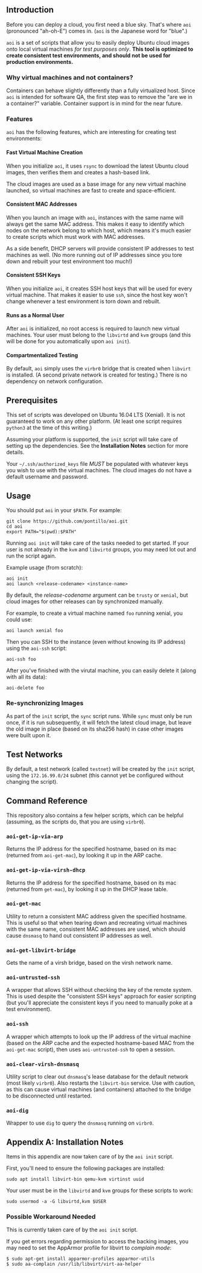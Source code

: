 ## Introduction

Before you can deploy a cloud, you first need a blue sky. That's where `aoi`
(pronounced "ah-oh-E") comes in. (`aoi` is the Japanese word for "blue".)

`aoi` is a set of scripts that allow you to easily deploy Ubuntu cloud images
onto local virtual machines *for test purposes only*. **This tool is optimized
to create consistent test environments, and should not be used for production
environments.**

### Why virtual machines and not containers?

Containers can behave slightly differently than a fully virtualized
host. Since `aoi` is intended for software QA, the first step was to remove
the "are we in a container?" variable. Container support is in mind
for the near future.

### Features

`aoi` has the following features, which are interesting for creating
test environments:

#### Fast Virtual Machine Creation

When you initialize `aoi`, it uses `rsync` to download the latest Ubuntu
cloud images, then verifies them and creates a hash-based link.

The cloud images are used as a base image for any new virtual machine
launched, so virtual machines are fast to create and space-efficient.

#### Consistent MAC Addresses

When you launch an image with `aoi`, instances with the same name will always
get the same MAC address. This makes it easy to identify which nodes on the
network belong to which host, which means it's much easier to create scripts
which must work with MAC addresses.

As a side benefit, DHCP servers will provide consistent IP addresses to
test machines as well. (No more running out of IP addresses since you tore
down and rebuilt your test environment too much!)

#### Consistent SSH Keys

When you initialize `aoi`, it creates SSH host keys that will be used for
every virtual machine. That makes it easier to use `ssh`, since the host key
won't change whenever a test environment is torn down and rebuilt.

#### Runs as a Normal User

After `aoi` is initialized, no root access is required to launch new
virtual machines. Your user must belong to the `libvirtd` and `kvm` groups
(and this will be done for you automatically upon `aoi init`).

#### Compartmentalized Testing

By default, `aoi` simply uses the `virbr0` bridge that is created when
`libvirt` is installed. (A second private network is created for testing.)
There is no dependency on network configuration.

## Prerequisites

This set of scripts was developed on Ubuntu 16.04 LTS (Xenial). It is not
guaranteed to work on any other platform. (At least one script requires
`python3` at the time of this writing.)

Assuming your platform is supported, the `init` script will take care
of setting up the dependencies. See the **Installation Notes** section
for more details.

Your `~/.ssh/authorized_keys` file *MUST* be populated with whatever keys
you wish to use with the virtual machines. The cloud images do not have
a default username and password.

## Usage

You should put `aoi` in your `$PATH`. For example:

    git clone https://github.com/pontillo/aoi.git
    cd aoi
    export PATH="$(pwd):$PATH"

Running `aoi init` will take care of the tasks needed to get started. If your
user is not already in the `kvm` and `libvirtd` groups, you may need lot out
and run the script again.

Example usage (from scratch):

    aoi init
    aoi launch <release-codename> <instance-name>

By default, the *release-codename* argument can be `trusty` or `xenial`, but
cloud images for other releases can by synchronized manually.

For example, to create a virtual machine named `foo` running xenial, you
could use:

    aoi launch xenial foo

Then you can SSH to the instance (even without knowing its IP address)
using the `aoi-ssh` script:

    aoi-ssh foo

After you've finished with the virutal machine, you can easily delete it
(along with all its data):

    aoi-delete foo

### Re-synchronizing Images

As part of the `init` script, the `sync` script runs. While `sync` must only
be run once, if it is run subsequently, it will fetch the latest cloud image,
but leave the old image in place (based on its sha256 hash) in case other
images were built upon it.

## Test Networks

By default, a test network (called `testnet`) will be created by the `init`
script, using the `172.16.99.0/24` subnet (this cannot yet be configured
without changing the script).

## Command Reference

This repository also contains a few helper scripts, which can be helpful
(assuming, as the scripts do, that you are using `virbr0`).

### `aoi-get-ip-via-arp`

Returns the IP address for the specified hostname, based on its mac (returned
from `aoi-get-mac`), by looking it up in the ARP cache.

### `aoi-get-ip-via-virsh-dhcp`

Returns the IP address for the specified hostname, based on its mac (returned
from `get-mac`), by looking it up in the DHCP lease table.

### `aoi-get-mac`

Utility to return a consistent MAC address given the specified hostname. This
is useful so that when tearing down and recreating virtual machines with the
same name, consistent MAC addresses are used, which should cause `dnsmasq` to
hand out consistent IP addresses as well.

### `aoi-get-libvirt-bridge`

Gets the name of a virsh bridge, based on the virsh network name.

### `aoi-untrusted-ssh`

A wrapper that allows SSH without checking the key of the remote system.
This is used despite the "consistent SSH keys" approach for easier scripting
(but you'll appreciate the consistent keys if you need to manually poke at
a test environment).

### `aoi-ssh`

A wrapper which attempts to look up the IP address of the virtual machine
(based on the ARP cache and the expected hostname-based MAC from the
`aoi-get-mac` script), then uses `aoi-untrusted-ssh` to open a session.

### `aoi-clear-virsh-dnsmasq`

Utility script to clear out `dnsmasq`'s lease database for the default network
(most likely `virbr0`).  Also restarts the `libvirt-bin` service. Use with
caution, as this can cause virtual machines (and containers) attached to the
bridge to be disconnected until restarted.

### `aoi-dig`

Wrapper to use `dig` to query the `dnsmasq` running on `virbr0`.

## Appendix A: Installation Notes

Items in this appendix are now taken care of by the `aoi init` script.

First, you'll need to ensure the following packages are installed:

    sudo apt install libvirt-bin qemu-kvm virtinst uuid

Your user must be in the `libvirtd` and `kvm` groups for these scripts to
work:

    sudo usermod -a -G libvirtd,kvm $USER

### Possible Workaround Needed

This is currently taken care of by the `aoi init` script.

If you get errors regarding permission to access the backing images, you may
need to set the AppArmor profile for libvirt to *complain mode*:

    $ sudo apt-get install apparmor-profiles apparmor-utils
    $ sudo aa-complain /usr/lib/libvirt/virt-aa-helper
